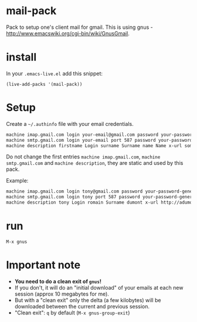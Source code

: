 mail-pack
=========

Pack to setup one's client mail for gmail.
This is using gnus - http://www.emacswiki.org/cgi-bin/wiki/GnusGmail.

# install

In your `.emacs-live.el` add this snippet:
```elisp
(live-add-packs '(mail-pack))
```

# Setup

Create a `~/.authinfo` file with your email credentials.

``` txt
machine imap.gmail.com login your-email@gmail.com password your-password-generated-for-emacs-in-google-account port 993
machine smtp.gmail.com login your-email port 587 password your-password-generated-for-emacs-in-google-account
machine description firstname Login surname Surname name Name x-url some-url-you-like mail Email mail-host Hostname-of-your-server
```

Do not change the first entries `machine imap.gmail.com`, `machine smtp.gmail.com` and `machine description`, they are static and used by this pack.

Example:

``` txt
machine imap.gmail.com login tony@gmail.com password your-password-generated-for-emacs-in-google-account port 993
machine smtp.gmail.com login tony port 587 password your-password-generated-for-emacs-in-google-account
machine description tony Login romain Surname dumont x-url http://adumont.fr/blog/ mail tony@gmail.com mail-host arrakis
```

# run

`M-x gnus`

# Important note

- **You need to do a clean exit of `gnus`!**
- If you don't, it will do an "initial download" of your emails at each new session (approx 10 megabytes for me).
- But with a "clean exit" only the delta (a few kilobytes) will be downloaded between the current and previous session.
- "Clean exit": `q` by default (`M-x gnus-group-exit`)

